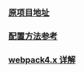 ### [原项目地址](https://github.com/dione2017/webpack4_multipage)

### [配置方法参考](https://www.cnblogs.com/pomelott/p/8977092.html)

### [webpack4.x 详解](https://www.cnblogs.com/BetterMan-/p/9867642.html)
